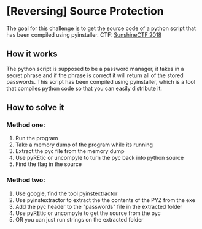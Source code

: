 # [Reversing] Source Protection
The goal for this challenge is to get the source code of a python script that has been compiled using pyinstaller.
CTF: [SunshineCTF 2018](2018.sunshinectf.org)

## How it works
The python script is supposed to be a password manager, it takes in a secret phrase and if the phrase is correct it will return all of the stored passwords. This script has been compiled using pyinstaller, which is a tool that compiles python code so that you can easily distribute it.

## How to solve it
### Method one:
1. Run the program
2. Take a memory dump of the program while its running
3. Extract the pyc file from the memory dump
4. Use pyREtic or uncompyle to turn the pyc back into python source
5. Find the flag in the source

### Method two:
1. Use google, find the tool pyinstextractor
2. Use pyinstextractor to extract the the contents of the PYZ from the exe
3. Add the pyc header to the "passwords" file in the extracted folder
4. Use pyREtic or uncompyle to get the source from the pyc
4. OR you can just run strings on the extracted folder

